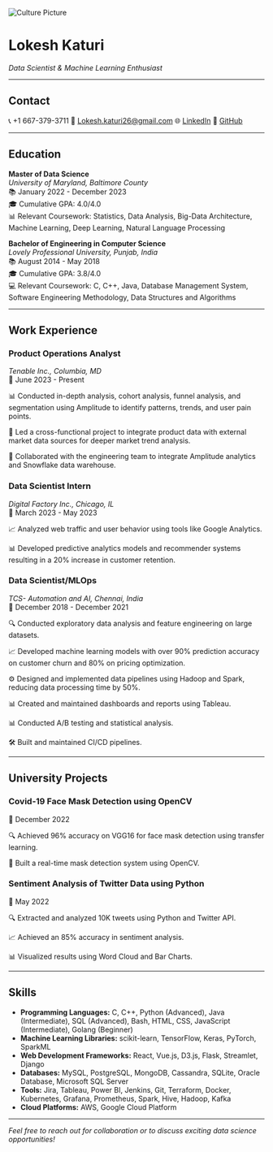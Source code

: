 ![Culture Picture](https://github.com/Lokesh926/LokeshKaturi/assets/43766565/cf823cb3-b650-4238-b25f-216feae5c6ea)
# **Lokesh Katuri**
*Data Scientist & Machine Learning Enthusiast*


---

## **Contact**
📞 +1 667-379-3711
📧 Lokesh.katuri26@gmail.com
🌐 [LinkedIn](https://www.linkedin.com/in/lokesh-katuri-2696l/)
🚀 [GitHub](https://github.com/LokKaturi)

---

## **Education**
**Master of Data Science**  
*University of Maryland, Baltimore County*  
📚 January 2022 - December 2023  
🎓 Cumulative GPA: 4.0/4.0  
📊 Relevant Coursework: Statistics, Data Analysis, Big-Data Architecture, Machine Learning, Deep Learning, Natural Language Processing

**Bachelor of Engineering in Computer Science**  
*Lovely Professional University, Punjab, India*  
📚 August 2014 - May 2018  
🎓 Cumulative GPA: 3.8/4.0  
💻 Relevant Coursework: C, C++, Java, Database Management System, Software Engineering Methodology, Data Structures and Algorithms

---

## **Work Experience**
### **Product Operations Analyst**  
*Tenable Inc., Columbia, MD*  
📅 June 2023 - Present  

📊 Conducted in-depth analysis, cohort analysis, funnel analysis, and segmentation using Amplitude to identify patterns, trends, and user pain points.

🚀 Led a cross-functional project to integrate product data with external market data sources for deeper market trend analysis.

🔗 Collaborated with the engineering team to integrate Amplitude analytics and Snowflake data warehouse.

### **Data Scientist Intern**  
*Digital Factory Inc., Chicago, IL*  
📅 March 2023 - May 2023  

📈 Analyzed web traffic and user behavior using tools like Google Analytics.

📊 Developed predictive analytics models and recommender systems resulting in a 20% increase in customer retention.

### **Data Scientist/MLOps**  
*TCS- Automation and AI, Chennai, India*  
📅 December 2018 - December 2021  

🔍 Conducted exploratory data analysis and feature engineering on large datasets.

📈 Developed machine learning models with over 90% prediction accuracy on customer churn and 80% on pricing optimization.

⚙️ Designed and implemented data pipelines using Hadoop and Spark, reducing data processing time by 50%.

📊 Created and maintained dashboards and reports using Tableau.

📊 Conducted A/B testing and statistical analysis.

🛠️ Built and maintained CI/CD pipelines.

---

## **University Projects**
### **Covid-19 Face Mask Detection using OpenCV**  
📅 December 2022

🔍 Achieved 96% accuracy on VGG16 for face mask detection using transfer learning.

🚀 Built a real-time mask detection system using OpenCV.

### **Sentiment Analysis of Twitter Data using Python**  
📅 May 2022

🔍 Extracted and analyzed 10K tweets using Python and Twitter API.

📈 Achieved an 85% accuracy in sentiment analysis.

📊 Visualized results using Word Cloud and Bar Charts.

---

## **Skills**
- **Programming Languages:** C, C++, Python (Advanced), Java (Intermediate), SQL (Advanced), Bash, HTML, CSS, JavaScript (Intermediate), Golang (Beginner)
- **Machine Learning Libraries:** scikit-learn, TensorFlow, Keras, PyTorch, SparkML
- **Web Development Frameworks:** React, Vue.js, D3.js, Flask, Streamlet, Django
- **Databases:** MySQL, PostgreSQL, MongoDB, Cassandra, SQLite, Oracle Database, Microsoft SQL Server
- **Tools:** Jira, Tableau, Power BI, Jenkins, Git, Terraform, Docker, Kubernetes, Grafana, Prometheus, Spark, Hive, Hadoop, Kafka
- **Cloud Platforms:** AWS, Google Cloud Platform

---

*Feel free to reach out for collaboration or to discuss exciting data science opportunities!*


